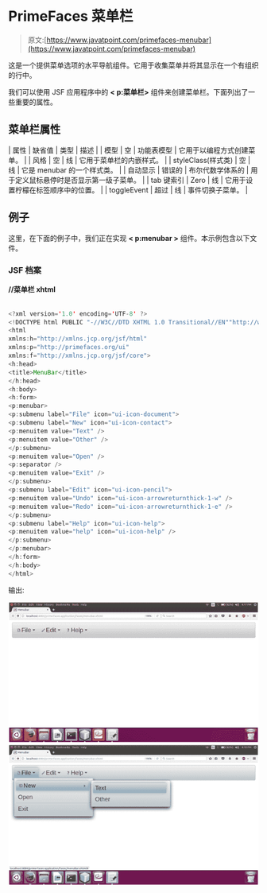 # PrimeFaces 菜单栏

> 原文:[https://www.javatpoint.com/primefaces-menubar](https://www.javatpoint.com/primefaces-menubar)

这是一个提供菜单选项的水平导航组件。它用于收集菜单并将其显示在一个有组织的行中。

我们可以使用 JSF 应用程序中的 **< p:菜单栏>** 组件来创建菜单栏。下面列出了一些重要的属性。

## 菜单栏属性

| 属性 | 缺省值 | 类型 | 描述 |
| 模型 | 空 | 功能表模型 | 它用于以编程方式创建菜单。 |
| 风格 | 空 | 线 | 它用于菜单栏的内嵌样式。 |
| styleClass(样式类) | 空 | 线 | 它是 menubar 的一个样式类。 |
| 自动显示 | 错误的 | 布尔代数学体系的 | 用于定义鼠标悬停时是否显示第一级子菜单。 |
| tab 键索引 | Zero | 线 | 它用于设置柠檬在标签顺序中的位置。 |
| toggleEvent | 超过 | 线 | 事件切换子菜单。 |

## 例子

这里，在下面的例子中，我们正在实现 **< p:menubar >** 组件。本示例包含以下文件。

### JSF 档案

**//菜单栏 xhtml**

```java

<?xml version='1.0' encoding='UTF-8' ?>
<!DOCTYPE html PUBLIC "-//W3C//DTD XHTML 1.0 Transitional//EN""http://www.w3.org/TR/xhtml1/DTD/xhtml1-transitional.dtd">
<html 
xmlns:h="http://xmlns.jcp.org/jsf/html"
xmlns:p="http://primefaces.org/ui"
xmlns:f="http://xmlns.jcp.org/jsf/core">
<h:head>
<title>MenuBar</title>
</h:head>
<h:body>
<h:form>
<p:menubar>
<p:submenu label="File" icon="ui-icon-document">
<p:submenu label="New" icon="ui-icon-contact">
<p:menuitem value="Text" />
<p:menuitem value="Other" />
</p:submenu>
<p:menuitem value="Open" />
<p:separator />
<p:menuitem value="Exit" />
</p:submenu>
<p:submenu label="Edit" icon="ui-icon-pencil">
<p:menuitem value="Undo" icon="ui-icon-arrowreturnthick-1-w" />
<p:menuitem value="Redo" icon="ui-icon-arrowreturnthick-1-e" />
</p:submenu>
<p:submenu label="Help" icon="ui-icon-help">
<p:menuitem value="help" icon="ui-icon-help" />
</p:submenu>
</p:menubar>
</h:form>
</h:body>
</html>

```

输出:

![PrimeFaces MenuBar 1](img/d77da31f68832f86146f8c828b963d6b.png)
![PrimeFaces MenuBar 2](img/cb4f2b6250e2eb9041184931641dd107.png)